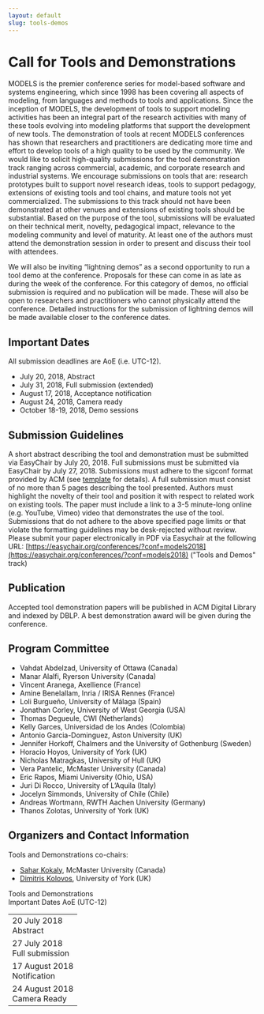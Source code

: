 ```yaml
---
layout: default
slug: tools-demos
---
```

<div class="row">
 <div class="col-md-8" markdown="1">

# Call for Tools and Demonstrations

MODELS is the premier conference series for model-based software and systems engineering, which since 1998 has been covering all aspects of modeling, from languages and methods to tools and applications. Since the inception of MODELS, the development of tools to support modeling activities has been an integral part of the research activities with many of these tools evolving into modeling platforms that support the development of new tools. 
The demonstration of tools at recent MODELS conferences has shown that researchers and practitioners are dedicating more time and effort to develop tools of a high quality to be used by the community. We would like to solicit high-quality submissions for the tool demonstration track ranging across commercial, academic, and corporate research and industrial systems. We encourage submissions on tools that are: research prototypes built to support novel research ideas, tools to support pedagogy, extensions of existing tools and tool chains, and mature tools not yet commercialized. 
The submissions to this track should not have been demonstrated at other venues and extensions of existing tools should be substantial. Based on the purpose of the tool, submissions will be evaluated on their technical merit, novelty, pedagogical impact, relevance to the modeling community and level of maturity. At least one of the authors must attend the demonstration session in order to present and discuss their tool with attendees.

We will also be inviting “lightning demos” as a second opportunity to run a tool demo at the conference. Proposals for these can come in as late as during the week of the conference. For this category of demos, no official submission is required and no publication will be made. These will also be open to researchers and practitioners who cannot physically attend the conference. Detailed instructions for the submission of lightning demos will be made available closer to the conference dates.

## Important Dates
All submission deadlines are AoE (i.e. UTC-12).
* July 20, 2018, Abstract 
* July 31, 2018, Full submission (extended)
* August 17, 2018, Acceptance notification
* August 24, 2018, Camera ready
* October 18-19, 2018, Demo sessions

## Submission Guidelines
A short abstract describing the tool and demonstration must be submitted via EasyChair by July 20, 2018. 
Full submissions must be submitted via EasyChair by July 27, 2018. Submissions must adhere to the sigconf format provided by ACM (see [template](https://www.acm.org/publications/proceedings-template) for details). 
A full submission must consist of no more than 5 pages describing the tool presented. Authors must highlight the novelty of their tool and position it with respect to related work on existing tools. The paper must include a link to a 3-5 minute-long online (e.g. YouTube, Vimeo) video that demonstrates the use of the tool.
Submissions that do not adhere to the above specified page limits or that violate the formatting guidelines may be desk-rejected without review.
Please submit your paper electronically in PDF via Easychair at the following URL:  [https://easychair.org/conferences/?conf=models2018](https://easychair.org/conferences/?conf=models2018) ("Tools and Demos" track)

## Publication
Accepted tool demonstration papers will be published in ACM Digital Library and indexed by DBLP. A best demonstration award will be given during the conference.

## Program Committee

* Vahdat Abdelzad, University of Ottawa (Canada)
* Manar Alalfi, Ryerson University (Canada)
* Vincent Aranega, Axellience (France) 
* Amine Benelallam, Inria / IRISA Rennes (France) 
* Loli Burgueño, University of Málaga (Spain)
* Jonathan Corley, University of West Georgia (USA) 
* Thomas Degueule, CWI (Netherlands) 
* Kelly Garces, Universidad de los Andes (Colombia) 
* Antonio Garcia-Dominguez, Aston University (UK) 
* Jennifer Horkoff, Chalmers and the University of Gothenburg (Sweden) 
* Horacio Hoyos, University of York (UK) 
* Nicholas Matragkas, University of Hull (UK)
* Vera Pantelic, McMaster University (Canada)
* Eric Rapos, Miami University (Ohio, USA) 
* Juri Di Rocco, University of L’Aquila (Italy) 
* Jocelyn Simmonds, University of Chile (Chile) 
* Andreas Wortmann, RWTH Aachen University (Germany)
* Thanos Zolotas, University of York (UK) 

## Organizers and Contact Information

Tools and Demonstrations co-chairs:
* [Sahar Kokaly](http://www.cas.mcmaster.ca/~kokalys/), McMaster University (Canada)
* [Dimitris Kolovos](https://www-users.cs.york.ac.uk/dkolovos/), University of York (UK)

</div>
<div id="dates" class="col-md-4">
    <div class="panel panel-primary" style="position: fixed;">
      <div class="panel-heading">
        <div class="panel-title">
           Tools and Demonstrations <br>Important Dates  <span class="pull-right"> 
                                <span class="glyphicon glyphicon-globe"></span>
                                <span class="glyphicon glyphicon-time"></span>
                                AoE (UTC-12)
                              </span> <br /></div>
      </div>
      <table class="table table-hover important-dates-in-sidebar">
      <tbody>
      <tr>
      <td> 20 July 2018 <br />Abstract </td>
      </tr>
      <tr>
       <td>27 July 2018 <br />Full submission</td>
      </tr>
      <tr>
       <td> 17 August 2018 <br />Notification</td>
      </tr>      
      <tr>
       <td> 24 August 2018 <br />Camera Ready</td>
      </tr>      
   </tbody>
   </table>  
  </div>
 </div>
</div>


